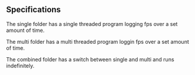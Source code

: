 ## Specifications

The single folder has a single threaded program logging fps over a set amount of time.

The multi folder has a multi threaded program loggin fps over a set amount of time.

The combined folder has a switch between single and multi and runs indefinitely.
